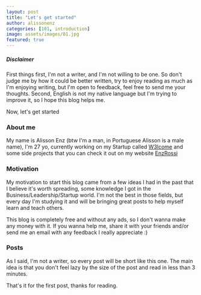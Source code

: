 ```yaml
---
layout: post
title: "Let's get started"
author: alissonenz
categories: [101, introduction]
image: assets/images/01.jpg
featured: true
---
```


##### Disclaimer

First things first, I'm not a writer, and I'm not willing to be one. So don't judge me by how it could be better written, try to enjoy reading as much as I'm enjoying writing, but I'm open to feedback, feel free to send me your thoughts. Second, English is not my native language but I'm trying to improve it, so I hope this blog helps me.

Now, let's get started

### About me

My name is Alisson Enz (<span class="spoiler">btw I'm a man, in Portuguese Alisson is a male name</span>), I'm 27 yo, currently working on my Startup called [W3lcome](https://w3lcome.com) and some side projects that you can check it out on my website [EnzRossi](https://enzrossi.com.br/#work)

### Motivation

My motivation to start this blog came from a few ideas I had in the past that I believe it's worth spreading, some knowledge I got in the Business/Leadership/Startup world. I'm not the best in those fields, but every day I'm studying it and will be bringing great posts to help myself learn and teach others.

This blog is completely free and without any ads, so I don't wanna make any money with it. If you wanna help me, share it with your friends and/or send me an email with any feedback I really appreciate :)

### Posts

As I said, I'm not a writer, so every post will be short like this one. The main idea is that you don't feel lazy by the size of the post and read in less than 3 minutes.

That's it for the first post, thanks for reading.
